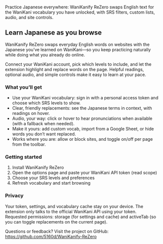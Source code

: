 Practice Japanese everywhere: WaniKanify ReZero swaps English text for the WaniKani vocabulary you have unlocked, with SRS filters, custom lists, audio, and site controls.

## Learn Japanese as you browse
WaniKanify ReZero swaps everyday English words on websites with the Japanese you’ve learned on WaniKani—so you keep practicing naturally while doing what you already do online.

Connect your WaniKani account, pick which levels to include, and let the extension highlight and replace words on the page. Helpful readings, optional audio, and simple controls make it easy to learn at your pace.

### What you’ll get
- Use your WaniKani vocabulary: sign in with a personal access token and choose which SRS levels to show.
- Clear, friendly replacements: see the Japanese terms in context, with readings on hover.
- Audio, your way: click or hover to hear pronunciations when available (with a fallback when needed).
- Make it yours: add custom vocab, import from a Google Sheet, or hide words you don’t want replaced.
- Works where you are: allow or block sites, and toggle on/off per page from the toolbar.

### Getting started
1) Install WaniKanify ReZero
2) Open the options page and paste your WaniKani API token (read scope)
3) Choose your SRS levels and preferences
4) Refresh vocabulary and start browsing

### Privacy
Your token, settings, and vocabulary cache stay on your device. The extension only talks to the official WaniKani API using your token. Requested permissions: storage (for settings and cache) and activeTab (so you can toggle replacements on the current page).

Questions or feedback? Visit the project on GitHub: https://github.com/5160d/WaniKanify-ReZero